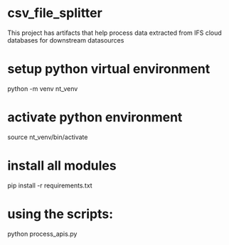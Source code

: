 # csv_file_splitter
This project has artifacts that help process data extracted from IFS cloud databases for downstream datasources

# setup python virtual environment
python -m venv nt_venv

# activate python environment
source nt_venv/bin/activate

# install all modules
pip install -r requirements.txt

# using the scripts:
python process_apis.py

